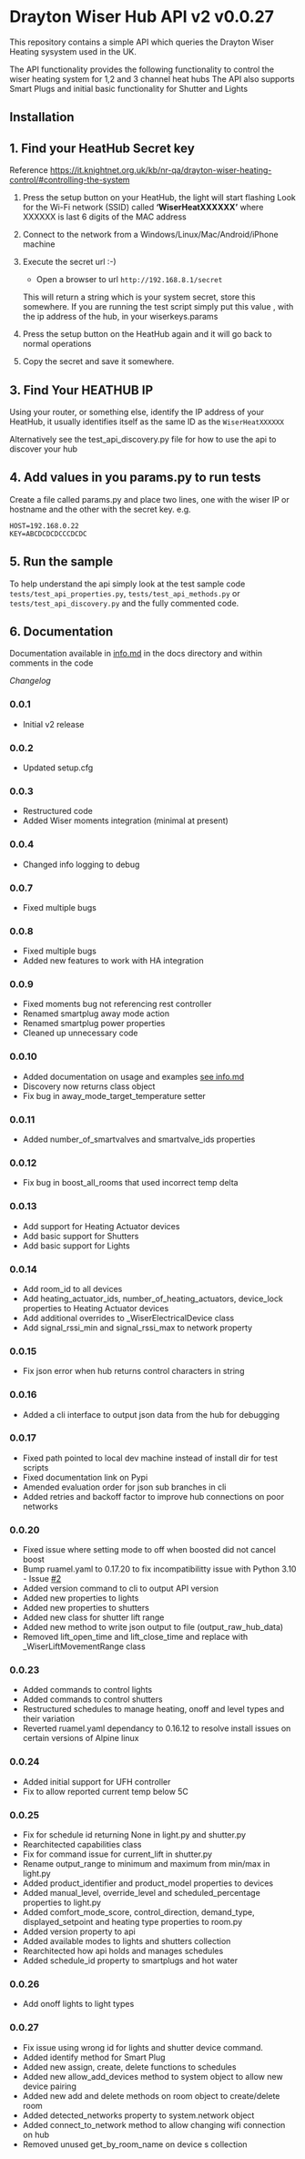 # Drayton Wiser Hub API v2 v0.0.27

This repository contains a simple API which queries the Drayton Wiser Heating sysystem used in the UK.

The API functionality provides the following functionality to control the wiser heating system for 1,2 and 3 channel heat hubs
The API also supports Smart Plugs and initial basic functionality for Shutter and Lights

## Installation



## 1. Find your HeatHub Secret key
Reference https://it.knightnet.org.uk/kb/nr-qa/drayton-wiser-heating-control/#controlling-the-system
1. Press the setup button on your HeatHub, the light will start flashing
Look for the Wi-Fi network (SSID) called **‘WiserHeatXXXXXX’** where XXXXXX is last 6 digits of the MAC address
2. Connect to the network from a Windows/Linux/Mac/Android/iPhone machine
3. Execute the secret url :-)
   * Open a browser to url `http://192.168.8.1/secret`
 
   This will return a string which is your system secret, store this somewhere. If you are running the test script simply put this value , with the ip address of the hub, in your wiserkeys.params

4. Press the setup button on the HeatHub again and it will go back to normal operations
5. Copy the secret and save it somewhere.
## 3. Find Your HEATHUB IP

Using your router, or something else, identify the IP address of your HeatHub, it usually identifies itself as the same ID as the ``WiserHeatXXXXXX`` 

Alternatively see the test_api_discovery.py file for how to use the api to discover your hub

## 4. Add values in you params.py to run tests
Create a file called params.py and place two lines, one with the wiser IP or hostname and the other with the secret key. 
e.g.
```
HOST=192.168.0.22
KEY=ABCDCDCDCCCDCDC

```

## 5. Run the sample
To help understand the api simply look at the test sample code ```tests/test_api_properties.py```, ```tests/test_api_methods.py``` or ```tests/test_api_discovery.py``` and the fully commented code. 

## 6. Documentation

Documentation available in [info.md](https://github.com/msp1974/wiserHeatAPIv2/blob/master/docs/info.md) in the docs directory and within comments in the code

*Changelog*

### 0.0.1
- Initial v2 release

### 0.0.2
- Updated setup.cfg

### 0.0.3
- Restructured code
- Added Wiser moments integration (minimal at present)

### 0.0.4
- Changed info logging to debug

### 0.0.7
- Fixed multiple bugs

### 0.0.8
- Fixed multiple bugs
- Added new features to work with HA integration

### 0.0.9
- Fixed moments bug not referencing rest controller
- Renamed smartplug away mode action
- Renamed smartplug power properties
- Cleaned up unnecessary code

### 0.0.10
- Added documentation on usage and examples [see info.md](https://github.com/msp1974/wiserHeatAPIv2/blob/master/docs/info.md)
- Discovery now returns class object
- Fix bug in away_mode_target_temperature setter

### 0.0.11
- Added number_of_smartvalves and smartvalve_ids properties

### 0.0.12
- Fix bug in boost_all_rooms that used incorrect temp delta

### 0.0.13
- Add support for Heating Actuator devices
- Add basic support for Shutters
- Add basic support for Lights

### 0.0.14
- Add room_id to all devices
- Add heating_actuator_ids, number_of_heating_actuators, device_lock properties to Heating Actuator devices
- Add additional overrides to _WiserElectricalDevice class
- Add signal_rssi_min and signal_rssi_max to network property

### 0.0.15
- Fix json error when hub returns control characters in string

### 0.0.16
- Added a cli interface to output json data from the hub for debugging

### 0.0.17
- Fixed path pointed to local dev machine instead of install dir for test scripts
- Fixed documentation link on Pypi
- Amended evaluation order for json sub branches in cli
- Added retries and backoff factor to improve hub connections on poor networks

### 0.0.20
- Fixed issue where setting mode to off when boosted did not cancel boost
- Bump ruamel.yaml to 0.17.20 to fix incompatibilitty issue with Python 3.10 - Issue [#2](https://github.com/msp1974/wiserHeatAPIv2/issues/2)
- Added version command to cli to output API version
- Added new properties to lights
- Added new properties to shutters
- Added new class for shutter lift range
- Added new method to write json output to file (output_raw_hub_data)
- Removed lift_open_time and lift_close_time and replace with _WiserLiftMovementRange class

### 0.0.23
- Added commands to control lights
- Added commands to control shutters
- Restructured schedules to manage heating, onoff and level types and their variation
- Reverted ruamel.yaml dependancy to 0.16.12 to resolve install issues on certain versions of Alpine linux

### 0.0.24
- Added initial support for UFH controller
- Fix to allow reported current temp below 5C

### 0.0.25
- Fix for schedule id returning None in light.py and shutter.py
- Rearchitected capabilities class
- Fix for command issue for current_lift in shutter.py
- Rename output_range to minimum and maximum from min/max in light.py
- Added product_identifier and product_model properties to devices
- Added manual_level, override_level and scheduled_percentage properties to light.py
- Added comfort_mode_score, control_direction, demand_type, displayed_setpoint and heating type properties to room.py
- Added version property to api
- Added available modes to lights and shutters collection
- Rearchitected how api holds and manages schedules
- Added schedule_id property to smartplugs and hot water

### 0.0.26
- Add onoff lights to light types

### 0.0.27
- Fix issue using wrong id for lights and shutter device command.
- Added identify method for Smart Plug
- Added new assign, create, delete functions to schedules
- Added new allow_add_devices method to system object to allow new device pairing
- Added new add and delete methods on room object to create/delete room
- Added detected_networks property to system.network object
- Added connect_to_network method to allow changing wifi connection on hub
- Removed unused get_by_room_name on device s collection
